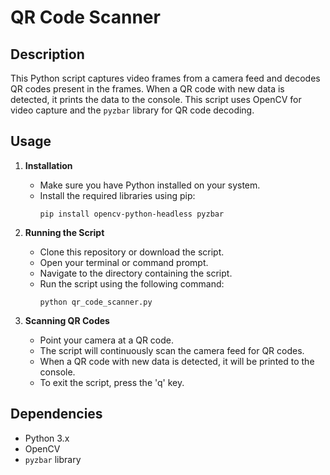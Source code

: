 # QR Code Scanner

## Description
This Python script captures video frames from a camera feed and decodes QR codes present in the frames. When a QR code with new data is detected, it prints the data to the console. This script uses OpenCV for video capture and the `pyzbar` library for QR code decoding.

## Usage

1. **Installation**
   - Make sure you have Python installed on your system.
   - Install the required libraries using pip:
     ```
     pip install opencv-python-headless pyzbar
     ```

2. **Running the Script**
   - Clone this repository or download the script.
   - Open your terminal or command prompt.
   - Navigate to the directory containing the script.
   - Run the script using the following command:
     ```
     python qr_code_scanner.py
     ```

3. **Scanning QR Codes**
   - Point your camera at a QR code.
   - The script will continuously scan the camera feed for QR codes.
   - When a QR code with new data is detected, it will be printed to the console.
   - To exit the script, press the 'q' key.

## Dependencies
- Python 3.x
- OpenCV
- `pyzbar` library

